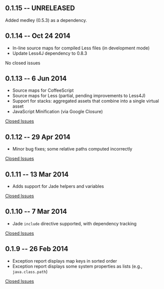 ## 0.1.15 -- UNRELEASED

Added medley (0.5.3) as a dependency.
 
## 0.1.14 -- Oct 24 2014

* In-line source maps for compiled Less files (in development mode)
* Update Less4J dependency to 0.8.3

No closed issues

## 0.1.13 -- 6 Jun 2014

* Source maps for CoffeeScript
* Source maps for Less (partial, pending improvements to Less4J)
* Support for stacks: aggregated assets that combine into a single virtual asset
* JavaScript Minification (via Google Closure) 

[Closed Issues](https://github.com/AvisoNovate/twixt/issues?q=milestone%3A0.1.13)

## 0.1.12 -- 29 Apr 2014

* Minor bug fixes; some relative paths computed incorrectly

[Closed Issues](https://github.com/AvisoNovate/twixt/issues?q=milestone%3A0.1.12)

## 0.1.11 -- 13 Mar 2014

* Adds support for Jade helpers and variables

[Closed Issues](https://github.com/AvisoNovate/twixt/issues?q=milestone%3A0.1.11)

## 0.1.10 -- 7 Mar 2014

* Jade `include` directive supported, with dependency tracking

[Closed Issues](https://github.com/AvisoNovate/twixt/issues?q=milestone%3A0.1.10)

## 0.1.9 -- 26 Feb 2014

* Exception report displays map keys in sorted order
* Exception report displays some system properties as lists (e.g., `java.class.path`)

[Closed Issues](https://github.com/AvisoNovate/twixt/issues?q=milestone%3A0.1.9)